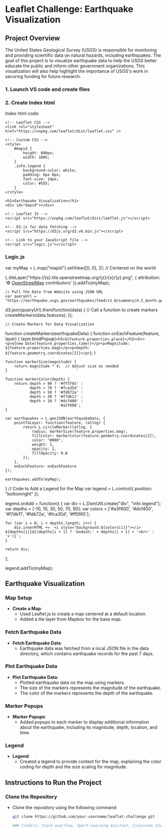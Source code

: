 # Leaflet Challenge: Earthquake Visualization

## Project Overview
The United States Geological Survey (USGS) is responsible for monitoring and providing scientific data on natural hazards, including earthquakes. The goal of this project is to visualize earthquake data to help the USGS better educate the public and inform other government organizations. This visualization will also help highlight the importance of USGS's work in securing funding for future research.

### 1. Launch VS code and create files

### 2. Create Index html
Index html code:
<!DOCTYPE html>
<html lang="en">
<head>
    <meta charset="UTF-8">
    <meta name="viewport" content="width=device-width, initial-scale=1.0">
    <title>Earthquake Data Visualization</title>
    
    <!-- Leaflet CSS -->
    <link rel="stylesheet" href="https://unpkg.com/leaflet/dist/leaflet.css" />
    
    <!-- Custom CSS -->
    <style>
        #mapid {
            height: 600px;
            width: 100%;
        }
        .info.legend {
            background-color: white;
            padding: 6px 8px;
            font-size: 14px;
            color: #555;
        }
    </style>
</head>
<body>

    <h1>Earthquake Visualization</h1>
    <div id="mapid"></div>

    <!-- Leaflet JS -->
    <script src="https://unpkg.com/leaflet/dist/leaflet.js"></script>
    
    <!-- D3.js for data fetching -->
    <script src="https://d3js.org/d3.v6.min.js"></script>
    
    <!-- Link to your JavaScript file -->
    <script src="logic.js"></script>
    
</body>
</html>

### Logic.js

var myMap = L.map("mapid").setView([0, 0], 2);  // Centered on the world

L.tileLayer("https://{s}.tile.openstreetmap.org/{z}/{x}/{y}.png", {
    attribution: '&copy; <a href="https://www.openstreetmap.org/copyright">OpenStreetMap</a> contributors'
}).addTo(myMap);

    // Pull the Data from Website using JSON URL
    var queryUrl = "https://earthquake.usgs.gov/earthquakes/feed/v1.0/summary/4.5_month.geojson";

d3.json(queryUrl).then(function(data) {
    // Call a function to create markers
    createMarkers(data.features);
});

    // Create Markers for Data Visualization
function createMarkers(earthquakeData) {
    function onEachFeature(feature, layer) {
        layer.bindPopup(`<h3>${feature.properties.place}</h3><hr><p>${new Date(feature.properties.time)}</p><p>Magnitude: ${feature.properties.mag}</p><p>Depth: ${feature.geometry.coordinates[2]}</p>`);
    }

    function markerSize(magnitude) {
        return magnitude * 4;  // Adjust size as needed
    }

    function markerColor(depth) {
        return depth > 90 ? '#ff5f65' :
               depth > 70 ? '#fca35d' :
               depth > 50 ? '#fdb72a' :
               depth > 30 ? '#f7db11' :
               depth > 10 ? '#dcf400' :
                            '#a3f600';
    }

    var earthquakes = L.geoJSON(earthquakeData, {
        pointToLayer: function(feature, latlng) {
            return L.circleMarker(latlng, {
                radius: markerSize(feature.properties.mag),
                fillColor: markerColor(feature.geometry.coordinates[2]),
                color: "#000",
                weight: 1,
                opacity: 1,
                fillOpacity: 0.8
            });
        },
        onEachFeature: onEachFeature
    });

    earthquakes.addTo(myMap);
}
    // Code to Add a Legend for the Map
    var legend = L.control({ position: "bottomright" });

legend.onAdd = function() {
    var div = L.DomUtil.create("div", "info legend");
    var depths = [-10, 10, 30, 50, 70, 90];
    var colors = ['#a3f600', '#dcf400', '#f7db11', '#fdb72a', '#fca35d', '#ff5f65'];

    for (var i = 0; i < depths.length; i++) {
        div.innerHTML += `<i style="background:${colors[i]}"></i> ${depths[i]}${(depths[i + 1] ? '&ndash;' + depths[i + 1] + '<br>' : '+')}`;
    }

    return div;
};

legend.addTo(myMap);


## Earthquake Visualization

### Map Setup
- **Create a Map**:
  - Used Leaflet.js to create a map centered at a default location.
  - Added a tile layer from Mapbox for the base map.

### Fetch Earthquake Data
- **Fetch Earthquake Data**:
  - Earthquake data was fetched from a local JSON file in the data directory, which contains earthquake records for the past 7 days.

### Plot Earthquake Data
- **Plot Earthquake Data**:
  - Plotted earthquake data on the map using markers.
  - The size of the markers represents the magnitude of the earthquake.
  - The color of the markers represents the depth of the earthquake.

### Marker Popups
- **Marker Popups**:
  - Added popups to each marker to display additional information about the earthquake, including its magnitude, depth, location, and time.

### Legend
- **Legend**:
  - Created a legend to provide context for the map, explaining the color coding for depth and the size scaling for magnitude.

## Instructions to Run the Project

### Clone the Repository
- Clone the repository using the following command:
  ```bash
  git clone https://github.com/your-username/leaflet-challenge.git

  ### Credits: Stack overflow, Xpert Learning Assitant, Classroom study materials
